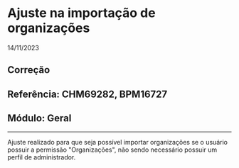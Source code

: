 # Ajuste na importação de organizações
14/11/2023
## Correção
## Referência: CHM69282, BPM16727
## Módulo: Geral
***

Ajuste realizado para que seja possível importar organizações se o usuário possuir a permissão "Organizações", não sendo necessário possuir um perfil de administrador.
